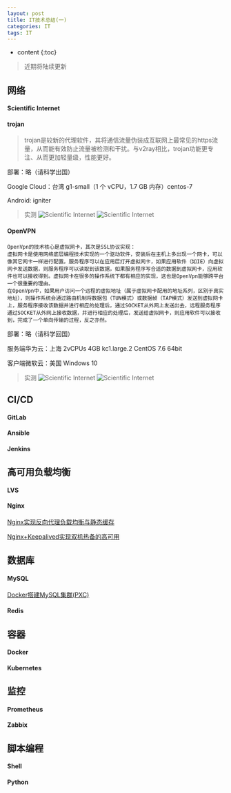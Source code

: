 ```yaml
---
layout: post
title: IT技术总结(一)
categories: IT
tags: IT
---
```


* content
{:toc}

> 近期将陆续更新

## 网络
#### Scientific Internet

#### trojan
>trojan是较新的代理软件，其将通信流量伪装成互联网上最常见的https流量，从而能有效防止流量被检测和干扰。与v2ray相比，trojan功能更专注、从而更加轻量级，性能更好。

部署：略（请科学出国）

Google Cloud：台湾 g1-small（1 个 vCPU，1.7 GB 内存）centos-7

Android: igniter

>实测
![Scientific Internet](https://www.aiops.work/images/Scientific/001.jpg)
![Scientific Internet](https://www.aiops.work/images/Scientific/002.jpg)





#### OpenVPN
    OpenVpn的技术核心是虚拟网卡，其次是SSL协议实现：
    虚拟网卡是使用网络底层编程技术实现的一个驱动软件，安装后在主机上多出现一个网卡，可以像其它网卡一样进行配置。服务程序可以在应用层打开虚拟网卡，如果应用软件（如IE）向虚拟网卡发送数据，则服务程序可以读取到该数据，如果服务程序写合适的数据到虚拟网卡，应用软件也可以接收得到。虚拟网卡在很多的操作系统下都有相应的实现，这也是OpenVpn能够跨平台一个很重要的理由。
    在OpenVpn中，如果用户访问一个远程的虚拟地址（属于虚拟网卡配用的地址系列，区别于真实地址），则操作系统会通过路由机制将数据包（TUN模式）或数据帧（TAP模式）发送到虚拟网卡上，服务程序接收该数据并进行相应的处理后，通过SOCKET从外网上发送出去，远程服务程序通过SOCKET从外网上接收数据，并进行相应的处理后，发送给虚拟网卡，则应用软件可以接收到，完成了一个单向传输的过程，反之亦然。

部署：略（请科学回国）

服务端华为云：上海 2vCPUs 4GB kc1.large.2 CentOS 7.6 64bit 

客户端微软云：美国 Windows 10

>实测
![Scientific Internet](https://www.aiops.work/images/Scientific/004.jpg)
![Scientific Internet](https://www.aiops.work/images/Scientific/005.jpg)



## CI/CD
#### GitLab
#### Ansible
#### Jenkins

## 高可用负载均衡
#### LVS
#### Nginx
[Nginx实现反向代理负载均衡与静态缓存](http://www.aiops.work/2020/06/18/Nginx-Reverse-Proxy-Load-Balance-Cache/)

[Nginx+Keepalived实现双机热备的高可用](http://www.aiops.work/2020/06/19/Nginx-Keepalived-Active-Standby-high-availability/)



## 数据库
#### MySQL

[Docker搭建MySQL集群(PXC)](http://www.aiops.work/2020/07/08/Docker-MySQL-Cluster-PXC/)

#### Redis


## 容器
#### Docker
#### Kubernetes

## 监控
#### Prometheus
#### Zabbix

## 脚本编程
#### Shell
#### Python